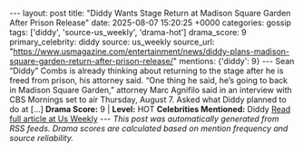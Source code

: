 --- layout: post title: "Diddy Wants Stage Return at Madison Square Garden After Prison Release" date: 2025-08-07 15:20:25 +0000 categories: gossip tags: ['diddy', 'source-us_weekly', 'drama-hot'] drama_score: 9 primary_celebrity: diddy source: us_weekly source_url: "https://www.usmagazine.com/entertainment/news/diddy-plans-madison-square-garden-return-after-prison-release/" mentions: {'diddy': 9} --- Sean “Diddy” Combs is already thinking about returning to the stage after he is freed from prison, his attorney said. “One thing he said, he’s going to back in Madison Square Garden,” attorney Marc Agnifilo said in an interview with CBS Mornings set to air Thursday, August 7. Asked what Diddy planned to do at […] **Drama Score:** 9 | **Level:** HOT **Celebrities Mentioned:** Diddy [Read full article at Us Weekly](https://www.usmagazine.com/entertainment/news/diddy-plans-madison-square-garden-return-after-prison-release/) --- *This post was automatically generated from RSS feeds. Drama scores are calculated based on mention frequency and source reliability.*